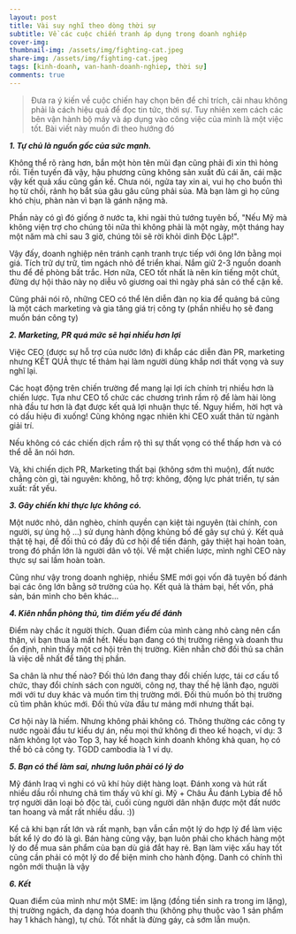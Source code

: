 ```yaml
---
layout: post
title: Vài suy nghĩ theo dòng thời sự
subtitle: Về các cuộc chiến tranh áp dụng trong doanh nghiệp 
cover-img: 
thumbnail-img: /assets/img/fighting-cat.jpeg
share-img: /assets/img/fighting-cat.jpeg
tags: [kinh-doanh, van-hanh-doanh-nghiep, thời sự]
comments: true
---
```


> Đưa ra ý kiến về cuộc chiến hay chọn bên để chỉ trích, cãi nhau không phải là cách hiệu quả để đọc tin tức, thời sự. Tuy nhiên xem cách các bên vận hành bộ máy và áp dụng vào công việc của mình là một việc tốt. Bài viết này muốn đi theo hướng đó

***1\. Tự chủ là nguồn gốc của sức mạnh.*** 

Không thể rõ ràng hơn, bắn một hòn tên mũi đạn cũng phải đi xin thì hỏng rồi. Tiền tuyến đã vậy, hậu phương cũng không sản xuất đủ cái ăn, cái mặc vậy kết quả xấu cũng gần kề. Chưa nói, ngửa tay xin ai, vui họ cho buồn thì họ từ chối, rảnh họ bắt sủa gâu gâu cũng phải sủa. Mà bạn làm gì họ cũng khó chịu, phàn nàn vì bạn là gánh nặng mà. 

Phần này có gì đó giống ở nước ta, khi ngài thủ tướng tuyên bố, "Nếu Mỹ mà không viện trợ cho chúng tôi nữa thì không phải là một ngày, một tháng hay một năm mà chỉ sau 3 giờ, chúng tôi sẽ rời khỏi dinh Độc Lập!". 

Vậy đấy, doanh nghiệp nên tránh cạnh tranh trực tiếp với ông lớn bằng mọi giá. Tích trữ dự trữ, tìm ngách nhỏ để triển khai. Nắm giữ 2-3 nguồn doanh thu để đề phòng bất trắc. Hơn nữa, CEO tốt nhất là nên kín tiếng một chút, đừng dự hội thảo này nọ diễu võ giương oai thì ngày phá sản có thể cận kề.

Cũng phải nói rõ, những CEO có thể lên diễn đàn nọ kia để quảng bá cũng là một cách marketing và gia tăng giá trị công ty (phần nhiều họ sẽ đang muốn bán công ty)

***2\. Marketing, PR quá mức sẽ hại nhiều hơn lợi***

Việc CEO (được sự hỗ trợ của nước lớn) đi khắp các diễn đàn PR, marketing nhưng KẾT QUẢ thực tế thảm hại làm người dùng khắp nơi thất vọng và suy nghĩ lại. 

Các hoạt động trên chiến trường để mang lại lợi ích chính trị nhiều hơn là chiến lược. Tựa như CEO tổ chức các chương trình rầm rộ để làm hài lòng nhà đầu tư hơn là đạt được kết quả lợi nhuận thực tế. Nguy hiểm, hời hợt và có dấu hiệu đi xuống! Cũng không ngạc nhiên khi CEO xuất thân từ ngành giải trí. 

Nếu không có các chiến dịch rầm rộ thì sự thất vọng có thể thấp hơn và có thể dễ ăn nói hơn.

Và, khi chiến dịch PR, Marketing thất bại (không sớm thì muộn), đất nước chẳng còn gì, tài nguyên: không, hỗ trợ: không, động lực phát triển, tự sản xuất: rất yếu. 

***3\. Gây chiến khi thực lực không có.***

Một nước nhỏ, dân nghèo, chính quyền cạn kiệt tài nguyên (tài chính, con người, sự ủng hộ ...) sử dụng hành động khủng bố để gây sự chú ý. Kết quả thật tệ hại, để đối thủ có đầy đủ cơ hội để tiến đánh, gây thiệt hại hoàn toàn, trong đó phần lớn là người dân vô tội. Về mặt chiến lược, mình nghĩ CEO này thực sự sai lầm hoàn toàn. 

Cũng như vậy trong doanh nghiệp, nhiều SME mới gọi vốn đã tuyên bố đánh bại các ông lớn bằng sở trường của họ. Kết quả là thảm bại, hết vốn, phá sản, bán mình cho bên khác...

***4\. Kiên nhẫn phòng thủ, tìm điểm yếu để đánh***

Điểm này chắc ít người thích. Quan điểm của mình càng nhỏ càng nên cẩn thận, vì bạn thua là mất hết. Nếu bạn đang có thị trường riêng và doanh thu ổn định, nhìn thấy một cơ hội trên thị trường. Kiên nhẫn chờ đối thủ sa chân là việc dễ nhất để tăng thị phần.

Sa chân là như thế nào? Đối thủ lớn đang thay đổi chiến lược, tái cơ cấu tổ chức, thay đổi chính sách con người, công nợ, thay thế hệ lãnh đạo, người mới với tư duy khác và muốn tìm thị trường mới. Đối thủ muốn bỏ thị trường cũ tìm phân khúc mới. Đối thủ vừa đầu tư mảng mới nhưng thất bại. 

Cơ hội này là hiếm. Nhưng không phải không có. Thông thường các công ty nước ngoài đầu tư kiểu dự án, nếu mọi thứ không đi theo kế hoạch, ví dụ: 3 năm không lọt vào Top 3, hay kế hoạch kinh doanh không khả quan, họ có thể bỏ cả công ty. TGDD cambodia là 1 ví dụ. 

***5\. Bạn có thể làm sai, nhưng luôn phải có lý do***

Mỹ đánh Iraq vì nghi có vũ khí hủy diệt hàng loạt. Đánh xong và hút rất nhiều dầu rồi nhưng chả tìm thấy vũ khí gì. Mỹ + Châu Âu đánh Lybia để hỗ trợ người dân loại bỏ độc tài, cuối cùng người dân nhận được một đất nước tan hoang và mất rất nhiều dầu. :))

Kể cả khi bạn rất lớn và rất mạnh, bạn vẫn cần một lý do hợp lý để làm việc bất kể lý do đó là gì. Bán hàng cũng vậy, bạn luôn phải cho khách hàng một lý do để mua sản phẩm của bạn dù giá đắt hay rẻ. Bạn làm việc xấu hay tốt cũng cần phải có một lý do để biện minh cho hành động. Danh có chính thì ngôn mới thuận là vậy 

***6\. Kết***

Quan điểm của mình như một SME: im lặng (đồng tiền sinh ra trong im lặng), thị trường ngách, đa dạng hóa doanh thu (không phụ thuộc vào 1 sản phẩm hay 1 khách hàng), tự chủ. Tốt nhất là đừng gáy, cả sớm lẫn muộn. 